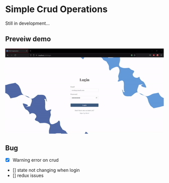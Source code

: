 # Simple Crud Operations
Still in development...
## Preveiw demo 
<p align="center">
  <img src="https://github.com/falzee/simple-crud-operation/blob/master/src/images/testing%20prtototype%20demo.gif" alt="animated" />
</p>

## Bug
- [x] Warning error on crud
- [] state not changing when login
- [] redux issues

